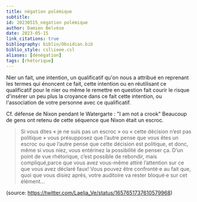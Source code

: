 ```yaml
---
title: négation polémique
subtitle:
id: 20230515_négation polémique
author: Damien Belvèze
date: 2023-05-15
link_citations: true
bibliography: biblio/Obsidian.bib
biblio_style: csl\ieee.csl
aliases: [dénégation]
tags: [rhétorique]
---
```


Nier un fait, une intention, un qualificatif qu'on nous a attribué en reprenant les termes qui énoncent ce fait, cette intention ou en réutilisant ce qualificatif pour le nier ou même le remettre en question fait courir le risque d'insérer un peu plus la croyance dans ce fait cette intention, ou l'association de votre personne avec ce qualificatif. 

Cf. défense de Nixon pendant le Watergarte : "I am not a crook"
Beaucoup de gens ont retenu de cette séquence que Nixon était un escroc. 

> Si vous dites « je ne suis pas un escroc » ou « cette décision n’est pas politique » vous présupposez que l’autre pense que vous êtes un escroc ou que l’autre pense que cette décision est politique, et donc, même si vous niez, vous entérinez la possibilité de penser ça.
> D’un point de vue rhétorique, c’est possible de rebondir, mais compliqué,parce que vous avez vous-même attiré l’attention sur ce que vous avez déclaré faux! Vous pouvez être confronté·e au fait que, quoi que vous disiez après, votre auditoire va rester bloqué·e sur cet élément...

(source: https://twitter.com/Laelia_Ve/status/1657651737610579968)





